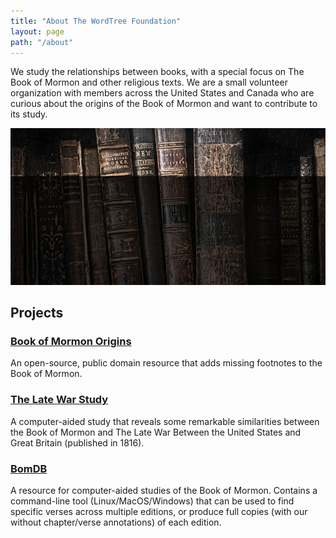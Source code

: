 ```yaml
---
title: "About The WordTree Foundation"
layout: page
path: "/about"
---
```


We study the relationships between books, with a special focus on The Book of Mormon and other religious texts. We are a small volunteer organization with members across the United States and Canada who are curious about the origins of the Book of Mormon and want to contribute to its study.

![](./bookbg.jpg)

## Projects

### [Book of Mormon Origins](https://www.bookofmormonorigins.com)
An open-source, public domain resource that adds missing footnotes to the Book of Mormon.

### [The Late War Study](https://wordtreefoundation.github.io/thelatewar/)
A computer-aided study that reveals some remarkable similarities between the Book of Mormon and The Late War Between the United States and Great Britain (published in 1816).

### [BomDB](https://github.com/wordtreefoundation/bomdb)
A resource for computer-aided studies of the Book of Mormon. Contains a command-line tool (Linux/MacOS/Windows) that can be used to find specific verses across multiple editions, or produce full copies (with our without chapter/verse annotations) of each edition.